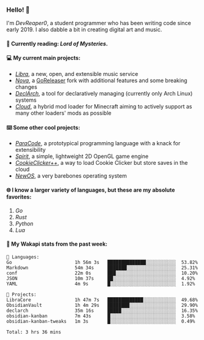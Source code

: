 ### Hello! 👋

I'm _DevReaper0_, a student programmer who has been writing code since early 2019. I also dabble a bit in creating digital art and music.

#### 📖 Currently reading: *Lord of Mysteries*.

#### 💻 My current main projects:

-   _[Libra](https://github.com/LibraMusic)_, a new, open, and extensible music service
-   _[Nova](https://github.com/LibraMusic/Nova)_, a [GoReleaser](https://github.com/goreleaser/goreleaser) fork with additional features and some breaking changes
-   _[DeclArch](https://github.com/DevReaper0/declarch)_, a tool for declaratively managing (currently only Arch Linux) systems
-   _[Cloud](https://github.com/CloudLoaderMC/CloudLoader)_, a hybrid mod loader for Minecraft aiming to actively support as many other loaders' mods as possible

#### ⌨️ Some other cool projects:

-   _[ParaCode](https://github.com/ParaCodeLang/ParaCode)_, a prototypical programming language with a knack for extensibility
-   _[Spirit](https://gitlab.com/DevReaper0/SpiritEngine)_, a simple, lightweight 2D OpenGL game engine
-   _[CookieClicker++](https://github.com/DevReaper0/CookieClickerPlusPlus)_, a way to load Cookie Clicker but store saves in the cloud
-   _[NewOS](https://github.com/DevReaper0/NewOS)_, a very barebones operating system

#### 🌐 I know a larger variety of languages, but these are my absolute favorites:

1. _Go_
2. _Rust_
3. _Python_
4. _Lua_

#### 📡 My Wakapi stats from the past week:

```text
💾 Languages:
Go                       1h 56m 3s   ██████████████░░░░░░░░░░░  53.82%
Markdown                 54m 34s     ███████░░░░░░░░░░░░░░░░░░  25.31%
conf                     22m 0s      ███░░░░░░░░░░░░░░░░░░░░░░  10.20%
JSON                     10m 37s     ██░░░░░░░░░░░░░░░░░░░░░░░  4.92%
YAML                     4m 9s       █░░░░░░░░░░░░░░░░░░░░░░░░  1.92%

💼 Projects:
LibraCore                1h 47m 7s   █████████████░░░░░░░░░░░░  49.68%
ObsidianVault            1h 4m 29s   ████████░░░░░░░░░░░░░░░░░  29.90%
declarch                 35m 16s     █████░░░░░░░░░░░░░░░░░░░░  16.35%
obsidian-kanban          7m 43s      █░░░░░░░░░░░░░░░░░░░░░░░░  3.58%
obsidian-kanban-tweaks   1m 3s       █░░░░░░░░░░░░░░░░░░░░░░░░  0.49%

Total: 3 hrs 36 mins
```
